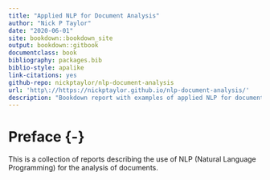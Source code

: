 ```yaml
--- 
title: "Applied NLP for Document Analysis"
author: "Nick P Taylor"
date: "2020-06-01"
site: bookdown::bookdown_site
output: bookdown::gitbook
documentclass: book
bibliography: packages.bib
biblio-style: apalike
link-citations: yes
github-repo: nickptaylor/nlp-document-analysis
url: 'http\://https://nickptaylor.github.io/nlp-document-analysis/'
description: "Bookdown report with examples of applied NLP for document analysis"
---
```


# Preface {-}

This is a collection of reports describing the use of NLP (Natural Language Programming) for the analysis of documents.
